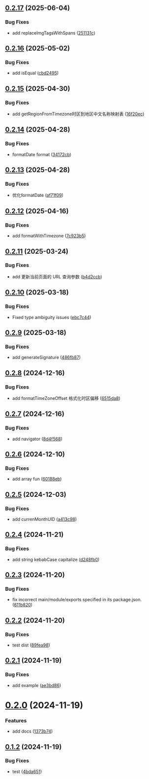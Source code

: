 ## [0.2.17](https://github.com/jmni-cn/jmni-until/compare/v0.2.16...v0.2.17) (2025-06-04)


### Bug Fixes

* add replaceImgTagsWithSpans ([251131c](https://github.com/jmni-cn/jmni-until/commit/251131caf4a442f55d9d887442915a32fe3ad8f2))

## [0.2.16](https://github.com/jmni-cn/jmni-until/compare/v0.2.15...v0.2.16) (2025-05-02)


### Bug Fixes

* add isEqual ([cbd2495](https://github.com/jmni-cn/jmni-until/commit/cbd249516ba26a5796e3ffb36af52f417c41f1cc))

## [0.2.15](https://github.com/jmni-cn/jmni-until/compare/v0.2.14...v0.2.15) (2025-04-30)


### Bug Fixes

* add getRegionFromTimezone时区到地区中文名称映射表 ([16f20ec](https://github.com/jmni-cn/jmni-until/commit/16f20ec3c300ef0bc94f7583291a76f87be6b515))

## [0.2.14](https://github.com/jmni-cn/jmni-until/compare/v0.2.13...v0.2.14) (2025-04-28)


### Bug Fixes

* formatDate format ([34172cb](https://github.com/jmni-cn/jmni-until/commit/34172cb5ea18d9445fc1b73fae0b498b82347b33))

## [0.2.13](https://github.com/jmni-cn/jmni-until/compare/v0.2.12...v0.2.13) (2025-04-28)


### Bug Fixes

* 优化formatDate ([af71f09](https://github.com/jmni-cn/jmni-until/commit/af71f09e1875b4e94806a76ef8f8427df7d4be43))

## [0.2.12](https://github.com/jmni-cn/jmni-until/compare/v0.2.11...v0.2.12) (2025-04-16)


### Bug Fixes

* add formatWithTimezone ([7c923b5](https://github.com/jmni-cn/jmni-until/commit/7c923b50893f10aa68f25848b65cec0cc59982c8))

## [0.2.11](https://github.com/jmni-cn/jmni-until/compare/v0.2.10...v0.2.11) (2025-03-24)


### Bug Fixes

* add 更新当前页面的 URL 查询参数 ([b4d2ccb](https://github.com/jmni-cn/jmni-until/commit/b4d2ccbd336087fd6d6a118b5ca7f771a4f9fb1c))

## [0.2.10](https://github.com/jmni-cn/jmni-until/compare/v0.2.9...v0.2.10) (2025-03-18)


### Bug Fixes

* Fixed type ambiguity issues ([ebc7c44](https://github.com/jmni-cn/jmni-until/commit/ebc7c4475dd05cf8fef5254dec2b811175cd3310))

## [0.2.9](https://github.com/jmni-cn/jmni-until/compare/v0.2.8...v0.2.9) (2025-03-18)


### Bug Fixes

* add generateSignature ([486fb87](https://github.com/jmni-cn/jmni-until/commit/486fb87f237a67e92ca5459cd050a8e81e3978e5))

## [0.2.8](https://github.com/jmni-cn/jmni-until/compare/v0.2.7...v0.2.8) (2024-12-16)


### Bug Fixes

* add formatTimeZoneOffset 格式化时区偏移 ([6515da8](https://github.com/jmni-cn/jmni-until/commit/6515da84b7b00acdfa84791c6b78a5f730c80055))

## [0.2.7](https://github.com/jmni-cn/jmni-until/compare/v0.2.6...v0.2.7) (2024-12-16)


### Bug Fixes

* add navigator ([8d4f568](https://github.com/jmni-cn/jmni-until/commit/8d4f56844901f3d06ffc841f1752ecda2ee6700a))

## [0.2.6](https://github.com/jmni-cn/jmni-until/compare/v0.2.5...v0.2.6) (2024-12-10)


### Bug Fixes

* add array fun ([60188eb](https://github.com/jmni-cn/jmni-until/commit/60188eba90528bd33c8b3a68f6895b7a7b6bebca))

## [0.2.5](https://github.com/jmni-cn/jmni-until/compare/v0.2.4...v0.2.5) (2024-12-03)


### Bug Fixes

* add currenMonthUID ([a413c98](https://github.com/jmni-cn/jmni-until/commit/a413c9863b706c4fecb4f6d21a60b79d5cd46fdf))

## [0.2.4](https://github.com/jmni-cn/jmni-until/compare/v0.2.3...v0.2.4) (2024-11-21)


### Bug Fixes

* add string kebabCase capitalize ([d248fb0](https://github.com/jmni-cn/jmni-until/commit/d248fb09e38e4741213c36776606875c8facfbfc))

## [0.2.3](https://github.com/jmni-cn/jmni-until/compare/v0.2.2...v0.2.3) (2024-11-20)


### Bug Fixes

* fix incorrect main/module/exports specified in its package.json. ([611b820](https://github.com/jmni-cn/jmni-until/commit/611b820744138ad252f2ade55d013b3366e97958))

## [0.2.2](https://github.com/jmni-cn/jmni-until/compare/v0.2.1...v0.2.2) (2024-11-20)


### Bug Fixes

* test dist ([89fea98](https://github.com/jmni-cn/jmni-until/commit/89fea987a0a6da7ec170b3e6010fcac30a81e4ca))

## [0.2.1](https://github.com/jmni-cn/jmni-until/compare/v0.2.0...v0.2.1) (2024-11-19)


### Bug Fixes

* add example ([ae3bd86](https://github.com/jmni-cn/jmni-until/commit/ae3bd8695ade28115c49c0ef234f3d0277bdd4ed))

# [0.2.0](https://github.com/jmni-cn/jmni-until/compare/v0.1.2...v0.2.0) (2024-11-19)


### Features

* add docs ([1373b74](https://github.com/jmni-cn/jmni-until/commit/1373b7418aff88d58953f40f633c8a03debbb31c))

## [0.1.2](https://github.com/jmni-cn/jmni-until/compare/v0.1.1...v0.1.2) (2024-11-19)


### Bug Fixes

* test ([4bda651](https://github.com/jmni-cn/jmni-until/commit/4bda6510b1db44b10c0c2cfd58eed5123be81bca))
